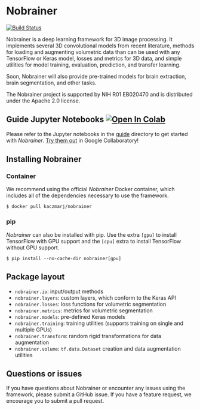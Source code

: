 # Nobrainer

[![Build Status](https://travis-ci.com/kaczmarj/nobrainer.svg?branch=master)](https://travis-ci.com/kaczmarj/nobrainer)

Nobrainer is a deep learning framework for 3D image processing. It implements several 3D convolutional models from recent literature, methods for loading and augmenting volumetric data than can be used with any TensorFlow or Keras model, losses and metrics for 3D data, and simple utilities for model training, evaluation, prediction, and transfer learning.

Soon, Nobrainer will also provide pre-trained models for brain extraction, brain segmentation, and other tasks.

The Nobrainer project is supported by NIH R01 EB020470 and is distributed under the Apache 2.0 license.

## Guide Jupyter Notebooks [![Open In Colab](https://colab.research.google.com/assets/colab-badge.svg)](https://colab.research.google.com/github/kaczmarj/nobrainer)

Please refer to the Jupyter notebooks in the [guide]('/guide') directory to get started with _Nobrainer_. [Try them out](https://colab.research.google.com/github/kaczmarj/nobrainer) in Google Collaboratory!

## Installing Nobrainer

### Container

We recommend using the official _Nobrainer_ Docker container, which includes all of the dependencies necessary to use the framework.

```
$ docker pull kaczmarj/nobrainer
```

### pip

_Nobrainer_ can also be installed with pip. Use the extra `[gpu]` to install TensorFlow with GPU support and the `[cpu]` extra to install TensorFlow without GPU support.

```
$ pip install --no-cache-dir nobrainer[gpu]
```

## Package layout

- `nobrainer.io`: input/output methods
- `nobrainer.layers`: custom layers, which conform to the Keras API
- `nobrainer.losses`: loss functions for volumetric segmentation
- `nobrainer.metrics`: metrics for volumetric segmentation
- `nobrainer.models`: pre-defined Keras models
- `nobrainer.training`: training utilities (supports training on single and multiple GPUs)
- `nobrainer.transform`: random rigid transformations for data augmentation
- `nobrainer.volume`: `tf.data.Dataset` creation and data augmentation utilities

## Questions or issues

If you have questions about Nobrainer or encounter any issues using the framework, please submit a GitHub issue. If you have a feature request, we encourage you to submit a pull request.
